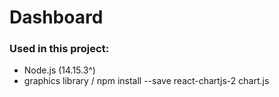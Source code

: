 # Dashboard

### Used in this project:
- Node.js (14.15.3^)
- graphics library / npm install --save react-chartjs-2 chart.js
